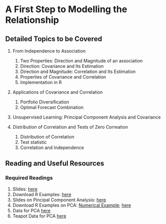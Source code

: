 # A First Step to Modelling the Relationship

## Detailed Topics to be Covered

1. From Independence to Association

    1. Two Properties: Direction and Magnitude of an association
    2. Direction: Covariance and Its Estimation
    3. Direction and Magnitude: Correlation and Its Estimation
    4. Properties of Covariance and Correlation
    5. Implementation in R
    
2. Applications of Covariance and Correlation

    1. Portfolio Diversification
    2. Optimal Forecast Combination

3. Unsupervised Learning: Principal Component Analysis and Covariance

4. Distribution of Correlation and Tests of Zero Correation

    1. Distribution of Correlation
    2. Test statistic
    3. Correlation and Independence
    
    
    
    
## Reading and Useful Resources

### Required Readings

1. Slides: [here](../lecture/mv02_association.pdf)
2. Download R Examples: [here](../lecture/example/mv02_association_example01.R)
3. Slides on Pincipal Component Analysis: [here](../lecture/mv02_association_PCA.pdf)
4. Download R Examples on PCA: [Numerical Example](../lecture/example/mv02_association_PCA_example02.R); [here](../lecture/example/mv02_association_PCA_example.Rmd)
5. Data for PCA [here](../lecture/example/us.bis.yield.rda)
6. Teapot Data for PCA [here](../lecture/example/teapot.csv)

